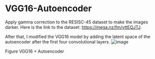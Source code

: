 # VGG16-Autoencoder

Apply gamma correction to the RESISC-45 dataset to make the images darker. Here is the link to the dataset: https://mega.nz/fm/yttEQJTJ.

After that, I modified the VGG16 model by adding the latent space of the autoencoder after the first four convolutional layers. 
![image](https://github.com/Bao-Thien-Ngo/VGG16-Autoencoder/assets/79235839/bc2edeb0-11ce-416b-9233-23b5e3fd9bb4)
   
   Figure VGG16 + Autoencoder

